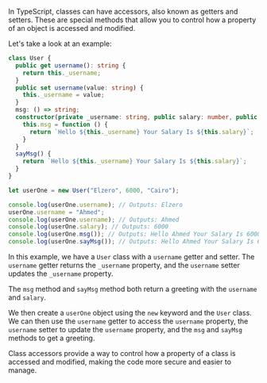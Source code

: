 In TypeScript, classes can have accessors, also known as getters and setters. These are special methods that allow you to control how a property of an object is accessed and modified.

Let's take a look at an example:

```typescript
class User {
  public get username(): string {
    return this._username;
  }
  public set username(value: string) {
    this._username = value;
  }
  msg: () => string;
  constructor(private _username: string, public salary: number, public readonly address: string) {
    this.msg = function () {
      return `Hello ${this._username} Your Salary Is ${this.salary}`;
    }
  }
  sayMsg() {
    return `Hello ${this._username} Your Salary Is ${this.salary}`;
  }
}

let userOne = new User("Elzero", 6000, "Cairo");

console.log(userOne.username); // Outputs: Elzero
userOne.username = "Ahmed";
console.log(userOne.username); // Outputs: Ahmed
console.log(userOne.salary); // Outputs: 6000
console.log(userOne.msg()); // Outputs: Hello Ahmed Your Salary Is 6000
console.log(userOne.sayMsg()); // Outputs: Hello Ahmed Your Salary Is 6000
```

In this example, we have a `User` class with a `username` getter and setter. The `username` getter returns the `_username` property, and the `username` setter updates the `_username` property.

The `msg` method and `sayMsg` method both return a greeting with the `username` and `salary`.

We then create a `userOne` object using the `new` keyword and the `User` class. We can then use the `username` getter to access the `username` property, the `username` setter to update the `username` property, and the `msg` and `sayMsg` methods to get a greeting.

Class accessors provide a way to control how a property of a class is accessed and modified, making the code more secure and easier to manage.